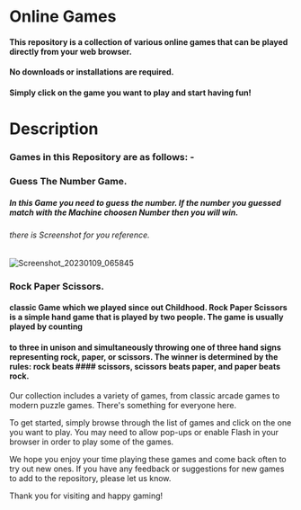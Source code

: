 # Online Games

#### This repository is a collection of various online games that can be played directly from your web browser.

#### No downloads or installations are required. 

#### Simply click on the game you want to play and start having fun!

# Description

### Games in this Repository are as follows: -  
  ### Guess The Number Game.
   ##### In this Game you need to guess the number. If the number you guessed match with the Machine choosen Number then you will win.
   ###### there is Screenshot for you reference.
   ![Screenshot_20230109_065845](https://user-images.githubusercontent.com/113228728/211319874-2db01f32-495e-4e4e-a251-15f181d1fbdd.png)

  ### Rock Paper Scissors.
   #### classic Game which we played since out Childhood. Rock Paper Scissors is a simple hand game that is played by two people. The game is usually played by counting 
   #### to three in unison and simultaneously throwing one of three hand signs representing rock, paper, or scissors. The winner is determined by the rules: rock beats      #### scissors, scissors beats paper, and paper beats rock.

Our collection includes a variety of games, from classic arcade games to modern puzzle games. There's something for everyone here.

To get started, simply browse through the list of games and click on the one you want to play. You may need to allow pop-ups or enable Flash in your browser in order to play some of the games.

We hope you enjoy your time playing these games and come back often to try out new ones. If you have any feedback or suggestions for new games to add to the repository, please let us know.

Thank you for visiting and happy gaming!
